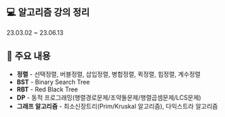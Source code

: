 ## 💻 알고리즘 강의 정리
23.03.02 ~ 23.06.13


## 📌 주요 내용
- **정렬** - 선택정렬, 버블정렬, 삽입정렬, 병합정렬, 퀵정렬, 힙정렬, 계수정렬
- **BST** - Binary Search Tree
- **RBT** - Red Black Tree
- **DP** - 동적 프로그래밍(행렬경로문제/조약돌문제/행렬곱셈문제/LCS문제)
- **그래프 알고리즘** - 최소신장트리(Prim/Kruskal 알고리즘), 다익스트라 알고리즘
